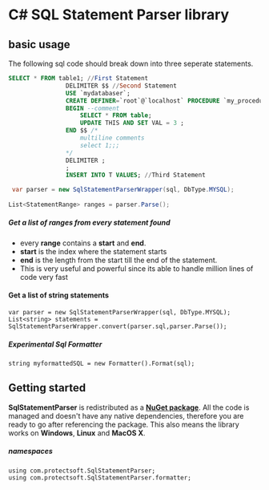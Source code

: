 # C# SQL Statement Parser library
## basic usage <br>
The following sql code should break down into three seperate statements.<br>
```sql
SELECT * FROM table1; //First Statement
                DELIMITER $$ //Second Statement
                USE `mydatabaser`;
                CREATE DEFINER=`root`@`localhost` PROCEDURE `my_procedure`()
                BEGIN --comment
	                SELECT * FROM table;
                    UPDATE THIS AND SET VAL = 3 ;
                END $$ /*
                    multiline comments
                    select 1;;;
                */
                DELIMITER ;  
                ;
                INSERT INTO T VALUES; //Third Statement
```

```csharp
 var parser = new SqlStatementParserWrapper(sql, DbType.MYSQL);
 
List<StatementRange> ranges = parser.Parse();
```
##### Get a list of ranges from every statement found
- every <b>range</b> contains a <b>start</b> and <b>end</b>.
- <b>start</b> is the index where the statement starts
- <b>end</b> is the length from the start till the end of the statement.
- This is very useful and powerful since its able to handle million lines of code very fast <br>

#### Get a list of string statements
```charp
var parser = new SqlStatementParserWrapper(sql, DbType.MYSQL);
List<string> statements = SqlStatementParserWrapper.convert(parser.sql,parser.Parse());
```

##### Experimental Sql Formatter
```charp
string myformattedSQL = new Formatter().Format(sql);
```
## Getting started

**SqlStatementParser** is redistributed as a <b> [NuGet package](https://www.nuget.org/packages/protectsoft.SqlStatementParser)</b>. All the code is managed and doesn't have any native dependencies, therefore you are ready to go after referencing the package. This also means the library works on **Windows**, **Linux** and **MacOS X**.

##### namespaces
```charp
using com.protectsoft.SqlStatementParser;
using com.protectsoft.SqlStatementParser.formatter;
```